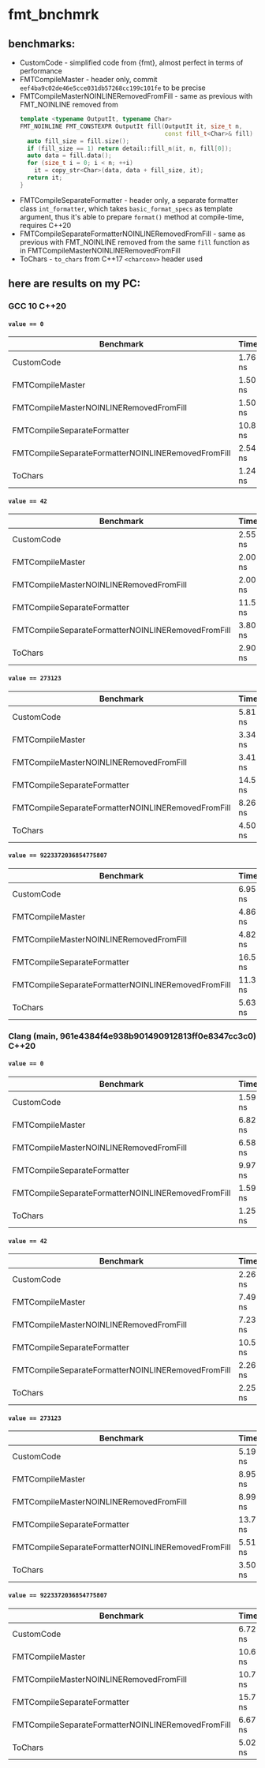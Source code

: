 # fmt_bnchmrk

## benchmarks:

* CustomCode - simplified code from {fmt}, almost perfect in terms of
  performance
* FMTCompileMaster - header only, commit `eef4ba9c02de46e5cce031db57268cc199c101fe` to be
  precise
* FMTCompileMasterNOINLINERemovedFromFill - same as previous with FMT_NOINLINE
  removed from
  ```cpp
  template <typename OutputIt, typename Char>
  FMT_NOINLINE FMT_CONSTEXPR OutputIt fill(OutputIt it, size_t n,
                                           const fill_t<Char>& fill) {
    auto fill_size = fill.size();
    if (fill_size == 1) return detail::fill_n(it, n, fill[0]);
    auto data = fill.data();
    for (size_t i = 0; i < n; ++i)
      it = copy_str<Char>(data, data + fill_size, it);
    return it;
  }
  ```
* FMTCompileSeparateFormatter - header only, a separate formatter
  class `int_formatter`, which takes `basic_format_specs` as template argument,
  thus it's able to prepare `format()` method at compile-time, requires C++20
* FMTCompileSeparateFormatterNOINLINERemovedFromFill - same as previous with
  FMT_NOINLINE removed from the same `fill` function as in
  FMTCompileMasterNOINLINERemovedFromFill
* ToChars - `to_chars` from C++17 `<charconv>` header used

## here are results on my PC:

### GCC 10 C++20

#### `value == 0`

| Benchmark                                          |    Time |
| ---------------------------------------------------|---------|
| CustomCode                                         | 1.76 ns |
| FMTCompileMaster                                   | 1.50 ns |
| FMTCompileMasterNOINLINERemovedFromFill            | 1.50 ns |
| FMTCompileSeparateFormatter                        | 10.8 ns |
| FMTCompileSeparateFormatterNOINLINERemovedFromFill | 2.54 ns |
| ToChars                                            | 1.24 ns |

#### `value == 42`

| Benchmark                                          |    Time |
| ---------------------------------------------------|---------|
| CustomCode                                         | 2.55 ns |
| FMTCompileMaster                                   | 2.00 ns |
| FMTCompileMasterNOINLINERemovedFromFill            | 2.00 ns |
| FMTCompileSeparateFormatter                        | 11.5 ns |
| FMTCompileSeparateFormatterNOINLINERemovedFromFill | 3.80 ns |
| ToChars                                            | 2.90 ns |

#### `value == 273123`

| Benchmark                                          |    Time |
| ---------------------------------------------------|---------|
| CustomCode                                         | 5.81 ns |
| FMTCompileMaster                                   | 3.34 ns |
| FMTCompileMasterNOINLINERemovedFromFill            | 3.41 ns |
| FMTCompileSeparateFormatter                        | 14.5 ns |
| FMTCompileSeparateFormatterNOINLINERemovedFromFill | 8.26 ns |
| ToChars                                            | 4.50 ns |

#### `value == 9223372036854775807`

| Benchmark                                          |    Time |
| ---------------------------------------------------|---------|
| CustomCode                                         | 6.95 ns |
| FMTCompileMaster                                   | 4.86 ns |
| FMTCompileMasterNOINLINERemovedFromFill            | 4.82 ns |
| FMTCompileSeparateFormatter                        | 16.5 ns |
| FMTCompileSeparateFormatterNOINLINERemovedFromFill | 11.3 ns |
| ToChars                                            | 5.63 ns |


### Clang (main, 961e4384f4e938b901490912813ff0e8347cc3c0) C++20

#### `value == 0`

| Benchmark                                          |    Time |
| ---------------------------------------------------|---------|
| CustomCode                                         | 1.59 ns |
| FMTCompileMaster                                   | 6.82 ns |
| FMTCompileMasterNOINLINERemovedFromFill            | 6.58 ns |
| FMTCompileSeparateFormatter                        | 9.97 ns |
| FMTCompileSeparateFormatterNOINLINERemovedFromFill | 1.59 ns |
| ToChars                                            | 1.25 ns |

#### `value == 42`

| Benchmark                                          |    Time |
| ---------------------------------------------------|---------|
| CustomCode                                         | 2.26 ns |
| FMTCompileMaster                                   | 7.49 ns |
| FMTCompileMasterNOINLINERemovedFromFill            | 7.23 ns |
| FMTCompileSeparateFormatter                        | 10.5 ns |
| FMTCompileSeparateFormatterNOINLINERemovedFromFill | 2.26 ns |
| ToChars                                            | 2.25 ns |

#### `value == 273123`

| Benchmark                                          |    Time |
| ---------------------------------------------------|---------|
| CustomCode                                         | 5.19 ns |
| FMTCompileMaster                                   | 8.95 ns |
| FMTCompileMasterNOINLINERemovedFromFill            | 8.99 ns |
| FMTCompileSeparateFormatter                        | 13.7 ns |
| FMTCompileSeparateFormatterNOINLINERemovedFromFill | 5.51 ns |
| ToChars                                            | 3.50 ns |

#### `value == 9223372036854775807`

| Benchmark                                          |    Time |
| ---------------------------------------------------|---------|
| CustomCode                                         | 6.72 ns |
| FMTCompileMaster                                   | 10.6 ns |
| FMTCompileMasterNOINLINERemovedFromFill            | 10.7 ns |
| FMTCompileSeparateFormatter                        | 15.7 ns |
| FMTCompileSeparateFormatterNOINLINERemovedFromFill | 6.67 ns |
| ToChars                                            | 5.02 ns |


